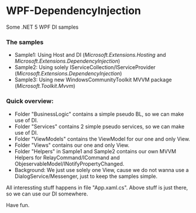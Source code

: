 # WPF-DependencyInjection
Some .NET 5 WPF DI samples

### The samples

* Sample1: Using Host and DI (*Microsoft.Extensions.Hosting* and *Microsoft.Extensions.DependencyInjection*)
* Sample2: Using solely IServiceCollection/IServiceProvider (*Microsoft.Extensions.DependencyInjection*)
* Sample3: Using new WindowsCommunityToolkit MVVM package (*Microsoft.Toolkit.Mvvm*)

### Quick overview:

* Folder "BusinessLogic" contains a simple pseudo BL, so we can make use of DI.
* Folder "Services" contains 2 simple pseudo services, so we can make use of DI.
* Folder "ViewModels" contains the ViewModel for our one and only View.
* Folder "Views" contains our one and only View.
* Folder "Helpers" in Sample1 and Sample2 contains our own MVVM Helpers for RelayCommand/ICommand and ObjeservableModel/INotifyPropertyChanged.
* Background: We just use solely one View, cause we do not wanna use a DialogService/Messenger, just to keep the samples simple.

All interessting stuff happens in file "App.xaml.cs". Above stuff is just there, so we can use our DI somewhere.

Have fun.
